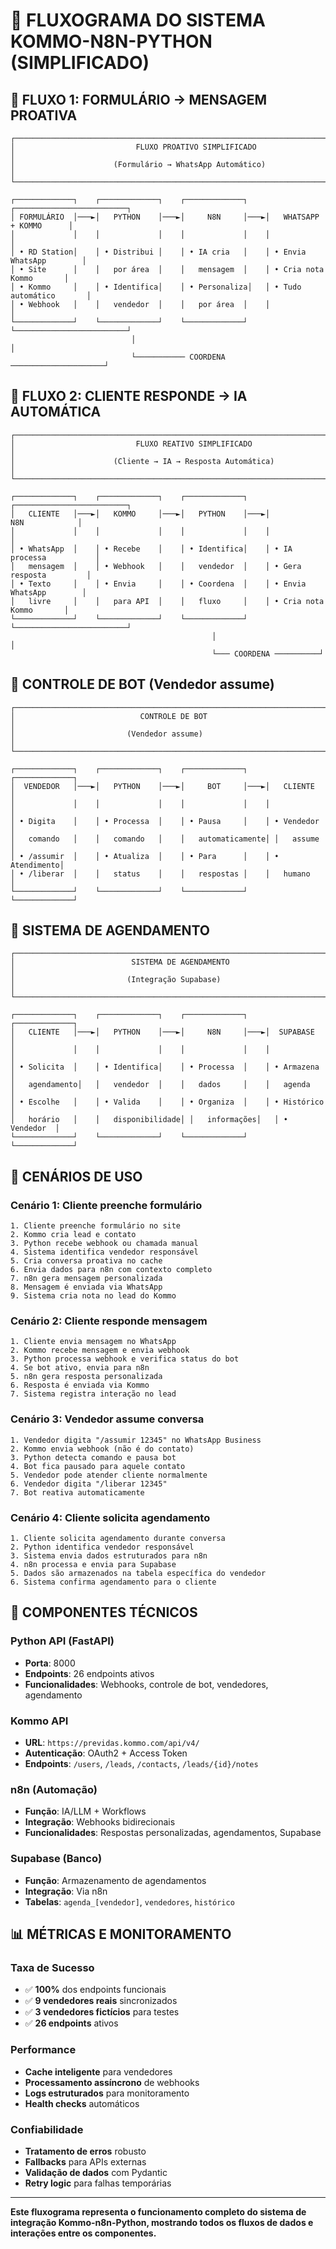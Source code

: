 # 🔄 FLUXOGRAMA DO SISTEMA KOMMO-N8N-PYTHON (SIMPLIFICADO)

## 📱 FLUXO 1: FORMULÁRIO → MENSAGEM PROATIVA

```
┌─────────────────────────────────────────────────────────────────────────────────┐
│                           FLUXO PROATIVO SIMPLIFICADO                          │
│                      (Formulário → WhatsApp Automático)                       │
└─────────────────────────────────────────────────────────────────────────────────┘

┌─────────────┐    ┌─────────────┐    ┌─────────────┐    ┌─────────────────────────┐
│ FORMULÁRIO  │───►│   PYTHON    │───►│     N8N     │───►│   WHATSAPP + KOMMO      │
│             │    │             │    │             │    │                         │
│ • RD Station│    │ • Distribui │    │ • IA cria   │    │ • Envia WhatsApp        │
│ • Site      │    │   por área  │    │   mensagem  │    │ • Cria nota Kommo       │
│ • Kommo     │    │ • Identifica│    │ • Personaliza│   │ • Tudo automático       │
│ • Webhook   │    │   vendedor  │    │   por área  │    │                         │
└─────────────┘    └─────────────┘    └─────────────┘    └─────────────────────────┘
                           │                                           │
                           └─────────── COORDENA ─────────────────────┘
```

## 💬 FLUXO 2: CLIENTE RESPONDE → IA AUTOMÁTICA

```
┌─────────────────────────────────────────────────────────────────────────────────┐
│                           FLUXO REATIVO SIMPLIFICADO                           │
│                      (Cliente → IA → Resposta Automática)                     │
└─────────────────────────────────────────────────────────────────────────────────┘

┌─────────────┐    ┌─────────────┐    ┌─────────────┐    ┌─────────────────────────┐
│   CLIENTE   │───►│   KOMMO     │───►│   PYTHON    │───►│          N8N            │
│             │    │             │    │             │    │                         │
│ • WhatsApp  │    │ • Recebe    │    │ • Identifica│    │ • IA processa           │
│   mensagem  │    │ • Webhook   │    │   vendedor  │    │ • Gera resposta         │
│ • Texto     │    │ • Envia     │    │ • Coordena  │    │ • Envia WhatsApp        │
│   livre     │    │   para API  │    │   fluxo     │    │ • Cria nota Kommo       │
└─────────────┘    └─────────────┘    └─────────────┘    └─────────────────────────┘
                                             │                        │
                                             └─── COORDENA ──────────┘
```

## 🤖 CONTROLE DE BOT (Vendedor assume)

```
┌─────────────────────────────────────────────────────────────────────────────────┐
│                            CONTROLE DE BOT                                     │
│                         (Vendedor assume)                                     │
└─────────────────────────────────────────────────────────────────────────────────┘

┌─────────────┐    ┌─────────────┐    ┌─────────────┐    ┌─────────────┐
│  VENDEDOR   │───►│   PYTHON    │───►│     BOT     │───►│   CLIENTE   │
│             │    │             │    │             │    │             │
│ • Digita    │    │ • Processa  │    │ • Pausa     │    │ • Vendedor  │
│   comando   │    │   comando   │    │   automaticamente│ │   assume   │
│ • /assumir  │    │ • Atualiza  │    │ • Para      │    │ • Atendimento│
│ • /liberar  │    │   status    │    │   respostas │    │   humano    │
└─────────────┘    └─────────────┘    └─────────────┘    └─────────────┘
```

## 📅 SISTEMA DE AGENDAMENTO

```
┌─────────────────────────────────────────────────────────────────────────────────┐
│                          SISTEMA DE AGENDAMENTO                                │
│                         (Integração Supabase)                                 │
└─────────────────────────────────────────────────────────────────────────────────┘

┌─────────────┐    ┌─────────────┐    ┌─────────────┐    ┌─────────────┐
│   CLIENTE   │───►│   PYTHON    │───►│     N8N     │───►│  SUPABASE   │
│             │    │             │    │             │    │             │
│ • Solicita  │    │ • Identifica│    │ • Processa  │    │ • Armazena  │
│   agendamento│   │   vendedor  │    │   dados     │    │   agenda    │
│ • Escolhe   │    │ • Valida    │    │ • Organiza  │    │ • Histórico │
│   horário   │    │   disponibilidade│ │   informações│   │ • Vendedor  │
└─────────────┘    └─────────────┘    └─────────────┘    └─────────────┘
```

## 🎯 CENÁRIOS DE USO

### **Cenário 1: Cliente preenche formulário**
```
1. Cliente preenche formulário no site
2. Kommo cria lead e contato
3. Python recebe webhook ou chamada manual
4. Sistema identifica vendedor responsável
5. Cria conversa proativa no cache
6. Envia dados para n8n com contexto completo
7. n8n gera mensagem personalizada
8. Mensagem é enviada via WhatsApp
9. Sistema cria nota no lead do Kommo
```

### **Cenário 2: Cliente responde mensagem**
```
1. Cliente envia mensagem no WhatsApp
2. Kommo recebe mensagem e envia webhook
3. Python processa webhook e verifica status do bot
4. Se bot ativo, envia para n8n
5. n8n gera resposta personalizada
6. Resposta é enviada via Kommo
7. Sistema registra interação no lead
```

### **Cenário 3: Vendedor assume conversa**
```
1. Vendedor digita "/assumir 12345" no WhatsApp Business
2. Kommo envia webhook (não é do contato)
3. Python detecta comando e pausa bot
4. Bot fica pausado para aquele contato
5. Vendedor pode atender cliente normalmente
6. Vendedor digita "/liberar 12345"
7. Bot reativa automaticamente
```

### **Cenário 4: Cliente solicita agendamento**
```
1. Cliente solicita agendamento durante conversa
2. Python identifica vendedor responsável
3. Sistema envia dados estruturados para n8n
4. n8n processa e envia para Supabase
5. Dados são armazenados na tabela específica do vendedor
6. Sistema confirma agendamento para o cliente
```

## 🔧 COMPONENTES TÉCNICOS

### **Python API (FastAPI)**
- **Porta**: 8000
- **Endpoints**: 26 endpoints ativos
- **Funcionalidades**: Webhooks, controle de bot, vendedores, agendamento

### **Kommo API**
- **URL**: `https://previdas.kommo.com/api/v4/`
- **Autenticação**: OAuth2 + Access Token
- **Endpoints**: `/users`, `/leads`, `/contacts`, `/leads/{id}/notes`

### **n8n (Automação)**
- **Função**: IA/LLM + Workflows
- **Integração**: Webhooks bidirecionais
- **Funcionalidades**: Respostas personalizadas, agendamentos, Supabase

### **Supabase (Banco)**
- **Função**: Armazenamento de agendamentos
- **Integração**: Via n8n
- **Tabelas**: `agenda_[vendedor]`, `vendedores`, `histórico`

## 📊 MÉTRICAS E MONITORAMENTO

### **Taxa de Sucesso**
- ✅ **100%** dos endpoints funcionais
- ✅ **9 vendedores reais** sincronizados
- ✅ **3 vendedores fictícios** para testes
- ✅ **26 endpoints** ativos

### **Performance**
- **Cache inteligente** para vendedores
- **Processamento assíncrono** de webhooks
- **Logs estruturados** para monitoramento
- **Health checks** automáticos

### **Confiabilidade**
- **Tratamento de erros** robusto
- **Fallbacks** para APIs externas
- **Validação de dados** com Pydantic
- **Retry logic** para falhas temporárias

---

**Este fluxograma representa o funcionamento completo do sistema de integração Kommo-n8n-Python, mostrando todos os fluxos de dados e interações entre os componentes.**

